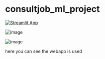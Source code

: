# consultjob_ml_project
[![Streamlit App](https://static.streamlit.io/badges/streamlit_badge_black_white.svg)](https://github.com/gouravgujariya/consultjob_ml_project)

![image](https://user-images.githubusercontent.com/76390851/163604541-ca019cd7-a6e4-4947-8028-6e7dee04b1db.png)

![image](https://user-images.githubusercontent.com/76390851/163604601-1ea2d213-bb45-487a-b6ff-e41509fd140a.png)

here you can see the webapp is used
